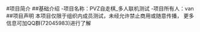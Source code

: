 #项目简介
##基础介绍
-项目名称：PVZ自走棋_多人联机测试
-项目所有人：van
##项目声明
本项目仅限于组织内成员测试，未经允许禁止商用或随意传播，
更多信息可加QQ群(72045983)进行了解

